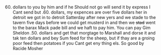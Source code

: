60. dollars to you by him and if he Should not go will send it by express  I Cant send but .60. dollars, my expences are over five dollars her in detroit  we got in to detroit Satterday after new yers and we stade to the tavern five days before we could get musterd in and then we ~~stad~~ went to the barax  Mack pade bill and we haft to pay him. You can pay Gim Sheldon .50. dollars and get that morgtage to Marshall and dorse it and tak ten dollars and bey Sum feed for the sheep, but if thay are a groing poor feed then potatoes if you Cant get eny thing els. So good by Racide Mosher